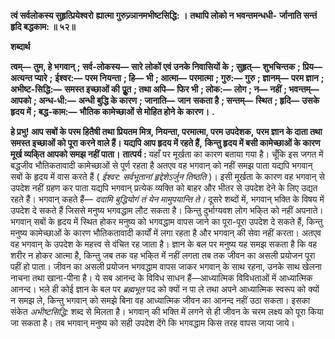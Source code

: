 **त्वं सर्वलोकस्य सुहृत्प्रियेश्वरो** **ह्यात्मा गुरुज्र्ञानमभीष्टसिद्धि: ।** **तथापि लोको न भवन्तमन्धधी-** **र्जानाति सन्तं हृदि बद्धकाम: ॥ ५२॥** 

**शब्दार्थ** 

**त्वम्—** **तुम, हे भगवान्** **; सर्व-लोकस्य—** **सारे लोकों एवं उनके निवासियों के** **; सुहृत्—** **शुभचिन्तक** **; प्रिय—** **अत्यन्त प्यारे** **;** **ईश्वर:—** **परम नियन्ता** **; हि—** **भी** **; आत्मा—** **परमात्मा** **; गुरु:—** **गुरु** **; ज्ञानम्—** **परम ज्ञान** **; अभीष्ट-सिद्धि:—** **समस्त इच्छाओं की** **पूॢत** **; तथा अपि—** **फिर भी** **; लोक:—** **लोग** **; न—** **नहीं** **; भवन्तम्—** **आपको** **; अन्ध-धी:—** **अन्धी बुद्धि के कारण** **; जानाति—** **जान** **सकता है** **; सन्तम्—** **स्थित** **; हृदि—** **उसके हृदय में** **; बद्ध-काम:—** **भौतिक कामेच्छाओं से मोहित होने के कारण।** **.** 

**हे प्रभु! आप सबों के परम हितैषी तथा प्रियतम मित्र, नियन्ता, परमात्मा, परम उपदेशक,** **परम ज्ञान के दाता तथा समस्त इच्छाओं को पूरा करने वाले हैं। यद्यपि आप हृदय में रहते हैं,** **किन्तु हृदय में बसी कामेच्छाओं के कारण मूर्ख व्यकि्त आपको समझ नहीं पाता।** **तात्पर्य :** यहाँ पर मूर्खता का कारण बताया गया है। चूँकि इस जगत में बद्धजीव भौतिकतावादी कामेच्छाओं से पूर्ण रहता है अतएव वह भगवान् को नहीं समझ पाता यद्यपि भगवान् सबों के हृदय में वास करते हैं ( *ईश्वर: सर्वभूतानां हृद्देशेऽर्जुन तिष्ठति* )। इसी मूर्खता के कारण वह भगवान् से उपदेश नहीं ग्रहण कर पाता यद्यपि भगवान् प्रत्येक व्यक्ति को बाहर और भीतर से उपदेश देने के लिए उद्यत रहते हैं। भगवान् कहते हैं— *ददामि बुद्धियोगं तं येन मामुपयान्ति ते।* दूसरे शब्दों में, भगवान् भक्ति के विषय में उपदेश दे सकते हैं जिससे मनुष्य भगवद्धाम लौट सकता है। किन्तु दुर्भाग्यवश लोग भकि्त को नहीं अपनाते। भगवान् सबों के हृदय में स्थित होकर मनुष्य को भगवद्धाम वापस जाने का पूरा-पूरा उपदेश दे सकते हैं, किन्तु मनुष्य कामेच्छाओं के कारण भौतिकतावादी कार्यों में लगा रहता है और भगवान् की सेवा नहीं करता। अतएव वह भगवान् के उपदेश के महत्त्व से वंचित रह जाता है। ज्ञान के बल पर मनुष्य यह समझ सकता है कि वह शरीर न होकर आत्मा है, किन्तु जब तक वह भकि्त में नहीं लगता तब तक जीवन का असली प्रयोजन पूरा पहीं हो पाता। जीवन का असली प्रयोजन भगवद्धाम वापस जाकर भगवान् के साथ रहना, उनके साथ खेलना नाचना तथा खाना-पीना है। ये सब आनन्द के विविध साधन हैं—आध्यात्मिक विविधताओं में आध्यात्मिक आनन्द। भले ही कोई ज्ञान के बल पर *ब्रह्मभूत* पद को क्यों न पा ले तथा अपने आध्यात्मिक स्वरूप को क्यों न समझ ले, किन्तु भगवान् को समझे बिना वह आध्यात्मिक जीवन का आनन्द नहीं उठा सकता। इसका संकेत *अभीष्टसिद्धि:* शब्द से मिलता है। भगवान् की भक्ति में लगने से ही जीवन के चरम लक्ष्य को पूरा किया जा सकता है। तब भगवान् मनुष्य को सही उपदेश देंगे कि भगवद्धाम किस तरह वापस जाया जाये।  